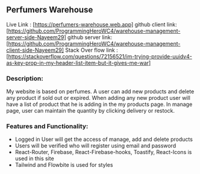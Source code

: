 ## Perfumers Warehouse
Live Link : [https://perfumers-warehouse.web.app]
github client link: [https://github.com/ProgrammingHeroWC4/warehouse-management-server-side-Nayeem29]
github server link:[https://github.com/ProgrammingHeroWC4/warehouse-management-client-side-Nayeem29]
Stack Over flow link : [https://stackoverflow.com/questions/72156521/im-trying-provide-uuidv4-as-key-prop-in-my-header-list-item-but-it-gives-me-war]

### Description:
My website is based on perfumes. A user can add new products and delete any product if sold out or expired. When adding any new product user will have a list of product that he is adding in the my products page. In manage page, user can maintain the quantity by clicking delivery or restock.

### Features and Functionality:

* Logged in User will get the access of manage, add and delete products
* Users will be verified who will register using email and password
* React-Router, Firebase, React-Firebase-hooks, Toastify, React-Icons is used in this site
* Tailwind and Flowbite is used for styles
